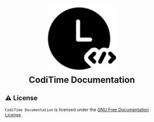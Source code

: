 <h1 align="center">
  <img src="./logo/icon.png" width="224px"/><br/>
  CodiTime Documentation
</h1>


## ⚠️ License

`CodiTime Documentation` is licensed under the [GNU Free Documentation License](https://github.com/CodiTime/CodiTime-docs/blob/master/LICENSE).
